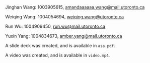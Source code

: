 Jinghan Wang: 
1003905615, 
amandaaaaaa.wang@mail.utoronto.ca

Weiqing Wang:
1004054694, 
weiqing.wang@utoronto.ca

Run Wu:
1004909450, 
run.wu@mail.utoronto.ca

Yuxin Yang:
1004834673, 
amber.yang@mail.utoronto.ca

A slide deck was created, and is available in `asa.pdf`.

A video was created, and is available in `video.mp4`.

